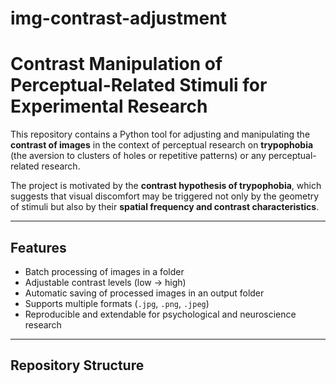 # img-contrast-adjustment
# Contrast Manipulation of Perceptual-Related Stimuli for Experimental Research


This repository contains a Python tool for adjusting and manipulating the **contrast of images** in the context of perceptual research on **trypophobia** (the aversion to clusters of holes or repetitive patterns) or any perceptual-related research.  

The project is motivated by the **contrast hypothesis of trypophobia**, which suggests that visual discomfort may be triggered not only by the geometry of stimuli but also by their **spatial frequency and contrast characteristics**.  

---

## Features
- Batch processing of images in a folder  
- Adjustable contrast levels (low → high)  
- Automatic saving of processed images in an output folder  
- Supports multiple formats (`.jpg`, `.png`, `.jpeg`)  
- Reproducible and extendable for psychological and neuroscience research  

---

## Repository Structure
